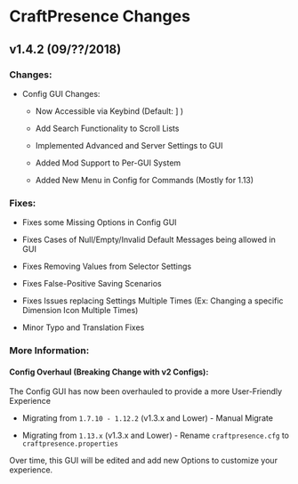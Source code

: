 # CraftPresence Changes

## v1.4.2 (09/??/2018)

### Changes:

* Config GUI Changes:

  * Now Accessible via Keybind (Default: ] )

  * Add Search Functionality to Scroll Lists

  * Implemented Advanced and Server Settings to GUI

  * Added Mod Support to Per-GUI System

  * Added New Menu in Config for Commands (Mostly for 1.13)

### Fixes:

* Fixes some Missing Options in Config GUI

* Fixes Cases of Null/Empty/Invalid Default Messages being allowed in GUI

* Fixes Removing Values from Selector Settings

* Fixes False-Positive Saving Scenarios

* Fixes Issues replacing Settings Multiple Times (Ex: Changing a specific Dimension Icon Multiple Times)

* Minor Typo and Translation Fixes

### More Information:

#### Config Overhaul (Breaking Change with v2 Configs):

The Config GUI has now been overhauled to provide a more User-Friendly Experience

* Migrating from `1.7.10 - 1.12.2` (v1.3.x and Lower) - Manual Migrate

* Migrating from `1.13.x` (v1.3.x and Lower) - Rename `craftpresence.cfg` to `craftpresence.properties`

Over time, this GUI will be edited and add new Options to customize your experience.
